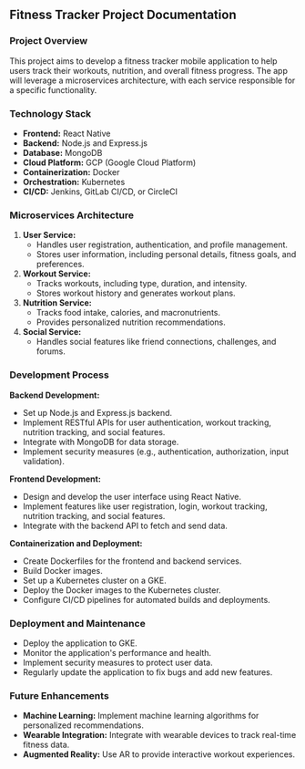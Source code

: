## **Fitness Tracker Project Documentation**

### **Project Overview**

This project aims to develop a fitness tracker mobile application to help users track their workouts, nutrition, and overall fitness progress. The app will leverage a microservices architecture, with each service responsible for a specific functionality.

### **Technology Stack**

- **Frontend:** React Native
- **Backend:** Node.js and Express.js
- **Database:** MongoDB
- **Cloud Platform:** GCP (Google Cloud Platform)
- **Containerization:** Docker
- **Orchestration:** Kubernetes
- **CI/CD:** Jenkins, GitLab CI/CD, or CircleCI

### **Microservices Architecture**

1. **User Service:**
   - Handles user registration, authentication, and profile management.
   - Stores user information, including personal details, fitness goals, and preferences.
2. **Workout Service:**
   - Tracks workouts, including type, duration, and intensity.
   - Stores workout history and generates workout plans.
3. **Nutrition Service:**
   - Tracks food intake, calories, and macronutrients.
   - Provides personalized nutrition recommendations.
4. **Social Service:**
   - Handles social features like friend connections, challenges, and forums.

### **Development Process**

**Backend Development:**

- Set up Node.js and Express.js backend.
- Implement RESTful APIs for user authentication, workout tracking, nutrition tracking, and social features.
- Integrate with MongoDB for data storage.
- Implement security measures (e.g., authentication, authorization, input validation).

**Frontend Development:**

- Design and develop the user interface using React Native.
- Implement features like user registration, login, workout tracking, nutrition tracking, and social features.
- Integrate with the backend API to fetch and send data.

**Containerization and Deployment:**

- Create Dockerfiles for the frontend and backend services.
- Build Docker images.
- Set up a Kubernetes cluster on a GKE.
- Deploy the Docker images to the Kubernetes cluster.
- Configure CI/CD pipelines for automated builds and deployments.

### **Deployment and Maintenance**

- Deploy the application to GKE.
- Monitor the application's performance and health.
- Implement security measures to protect user data.
- Regularly update the application to fix bugs and add new features.

### **Future Enhancements**

- **Machine Learning:** Implement machine learning algorithms for personalized recommendations.
- **Wearable Integration:** Integrate with wearable devices to track real-time fitness data.
- **Augmented Reality:** Use AR to provide interactive workout experiences.
